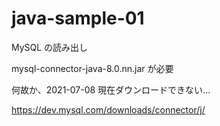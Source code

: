 # java-sample-01
MySQL の読み出し

mysql-connector-java-8.0.nn.jar が必要

何故か、2021-07-08 現在ダウンロードできない...

https://dev.mysql.com/downloads/connector/j/
